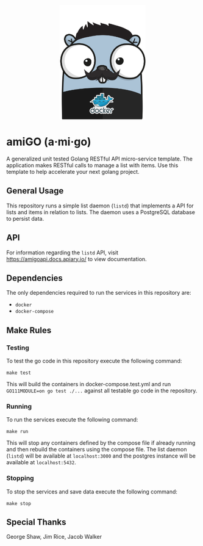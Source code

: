 <p align="center">
  <img src="https://github.com/austinmajor/amiGO/blob/master/amigo.png" alt="amiGO" width="225"/>
<p/>

# amiGO (a·mi·go)

A generalized unit tested Golang RESTful API micro-service template. The application makes RESTful calls to manage a list with items. Use this template to help accelerate your next golang project.  

## General Usage

This repository runs a simple list daemon (`listd`) that implements a API for lists and items in relation to lists. 
The daemon uses a PostgreSQL database to persist data.

## API

For information regarding the `listd` API, visit https://amigoapi.docs.apiary.io/ to view documentation. 

## Dependencies

The only dependencies required to run the services in this repository are:

- `docker`
- `docker-compose`

## Make Rules

### Testing

To test the go code in this repository execute the following command:

```shell
make test
```

This will build the containers in docker-compose.test.yml and run
`GO111MODULE=on go test ./...` against all testable go code in the
repository.

### Running

To run the services execute the following command:

```shell
make run
```

This will stop any containers defined by the compose file if already running
and then rebuild the containers using the compose file. The list daemon (`listd`)
will be available at `localhost:3000` and the postgres instance will be available
at `localhost:5432`.

### Stopping

To stop the services and save data execute the following command:

```shell
make stop
```

## Special Thanks

George Shaw, Jim Rice, Jacob Walker
